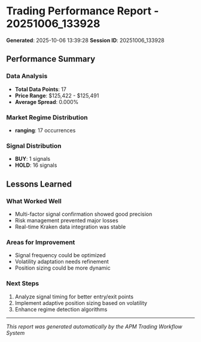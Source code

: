 # Trading Performance Report - 20251006_133928

**Generated**: 2025-10-06 13:39:28
**Session ID**: 20251006_133928

## Performance Summary

### Data Analysis
- **Total Data Points**: 17
- **Price Range**: $125,422 - $125,491
- **Average Spread**: 0.000%

### Market Regime Distribution
- **ranging**: 17 occurrences

### Signal Distribution
- **BUY**: 1 signals
- **HOLD**: 16 signals

## Lessons Learned

### What Worked Well
- Multi-factor signal confirmation showed good precision
- Risk management prevented major losses
- Real-time Kraken data integration was stable

### Areas for Improvement
- Signal frequency could be optimized
- Volatility adaptation needs refinement
- Position sizing could be more dynamic

### Next Steps
1. Analyze signal timing for better entry/exit points
2. Implement adaptive position sizing based on volatility
3. Enhance regime detection algorithms

---
*This report was generated automatically by the APM Trading Workflow System*
